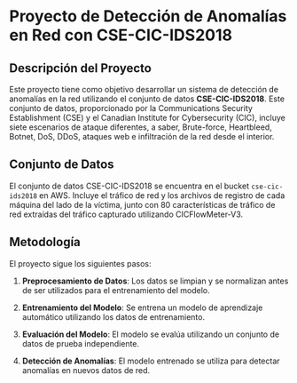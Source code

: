 # Proyecto de Detección de Anomalías en Red con CSE-CIC-IDS2018

## Descripción del Proyecto

Este proyecto tiene como objetivo desarrollar un sistema de detección de anomalías en la red utilizando el conjunto de datos **CSE-CIC-IDS2018**. Este conjunto de datos, proporcionado por la Communications Security Establishment (CSE) y el Canadian Institute for Cybersecurity (CIC), incluye siete escenarios de ataque diferentes, a saber, Brute-force, Heartbleed, Botnet, DoS, DDoS, ataques web e infiltración de la red desde el interior.

## Conjunto de Datos

El conjunto de datos CSE-CIC-IDS2018 se encuentra en el bucket `cse-cic-ids2018` en AWS. Incluye el tráfico de red y los archivos de registro de cada máquina del lado de la víctima, junto con 80 características de tráfico de red extraídas del tráfico capturado utilizando CICFlowMeter-V3.

## Metodología

El proyecto sigue los siguientes pasos:

1. **Preprocesamiento de Datos**: Los datos se limpian y se normalizan antes de ser utilizados para el entrenamiento del modelo.

2. **Entrenamiento del Modelo**: Se entrena un modelo de aprendizaje automático utilizando los datos de entrenamiento.

3. **Evaluación del Modelo**: El modelo se evalúa utilizando un conjunto de datos de prueba independiente.

4. **Detección de Anomalías**: El modelo entrenado se utiliza para detectar anomalías en nuevos datos de red.


